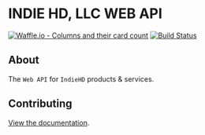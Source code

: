 # INDIE HD, LLC WEB API
[![Waffle.io - Columns and their card count](https://badge.waffle.io/indiehd/web-api.svg?columns=all)](https://waffle.io/indiehd/web-api)
[![Build Status](https://travis-ci.org/indiehd/web-api.svg?branch=master)](https://travis-ci.org/indiehd/web-api)

## About

The `Web API` for `IndieHD` products & services.

## Contributing
[View the documentation](http://docs.indiehd.com).